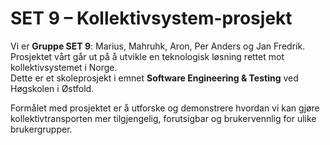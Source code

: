 # SET 9 – Kollektivsystem-prosjekt

Vi er **Gruppe SET 9**: Marius, Mahruhk, Aron, Per Anders og Jan Fredrik.  
Prosjektet vårt går ut på å utvikle en teknologisk løsning rettet mot kollektivsystemet i Norge.  
Dette er et skoleprosjekt i emnet **Software Engineering & Testing** ved Høgskolen i Østfold.  

Formålet med prosjektet er å utforske og demonstrere hvordan vi kan gjøre kollektivtransporten mer tilgjengelig, forutsigbar og brukervennlig for ulike brukergrupper.
